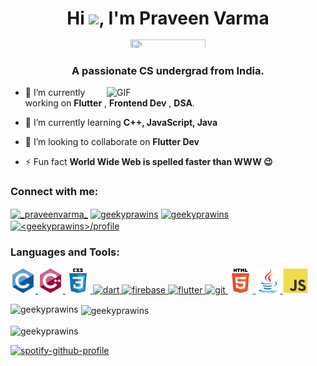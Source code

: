 <h1 align="center">Hi <img src="https://raw.githubusercontent.com/aemmadi/aemmadi/master/wave.gif" width= 30px/>, I'm Praveen Varma <div><img align="center" src="https://komarev.com/ghpvc/?username=geekyprawins&color=brightgreen&label=Profile+Views" height="20" width="120">
</div></h1> 
<h3 align="center">A passionate CS undergrad from India.</h3>

<img align="right" alt="GIF" src="https://user-images.githubusercontent.com/75851313/151668395-5591532b-28da-46a6-9476-7c9694bcb60e.gif" width="350"/>


<!-- ![Profile Stats](https://komarev.com/ghpvc/?username=geekyprawins&color=green)
 -->
- 🔭 I’m currently working on  **Flutter** , **Frontend Dev** , **DSA**.

- 🌱 I’m currently learning **C++, JavaScript, Java**

- 👯 I’m looking to collaborate on **Flutter Dev**

- ⚡ Fun fact **World Wide Web is spelled faster than WWW 😉**

<h3 align="left">Connect with me:</h3>
<p align="left">
<a href="https://twitter.com/_praveenvarma_" target="blank"><img align="center" src="https://raw.githubusercontent.com/rahuldkjain/github-profile-readme-generator/master/src/images/icons/Social/twitter.svg" alt="_praveenvarma_" height="30" width="40" /></a>
<!-- <a href="https://www.codechef.com/users/geekyprawins" target="blank"><img align="center" src="https://cdn.jsdelivr.net/npm/simple-icons@3.1.0/icons/codechef.svg" alt="geekyprawins" height="30" width="40" /></a> -->
<a href="https://www.hackerrank.com/geekyprawins" target="blank"><img align="center" src="https://raw.githubusercontent.com/rahuldkjain/github-profile-readme-generator/master/src/images/icons/Social/hackerrank.svg" alt="geekyprawins" height="30" width="40" /></a>
<!-- <a href="https://codeforces.com/profile/geekyprawins" target="blank"><img align="center" src="https://cdn.jsdelivr.net/npm/simple-icons@3.0.1/icons/codeforces.svg" alt="geekyprawins" height="30" width="40" /></a> -->
<a href="https://www.leetcode.com/geekyprawins" target="blank"><img align="center" src="https://raw.githubusercontent.com/rahuldkjain/github-profile-readme-generator/master/src/images/icons/Social/leet-code.svg" alt="geekyprawins" height="30" width="40" /></a>
<a href="https://auth.geeksforgeeks.org/user/<geekyprawins>/profile" target="blank"><img align="center" src="https://raw.githubusercontent.com/rahuldkjain/github-profile-readme-generator/master/src/images/icons/Social/geeks-for-geeks.svg" alt="<geekyprawins>/profile" height="30" width="40" /></a>
</p>

<h3 align="left">Languages and Tools:</h3>
<p align="left"> <a href="https://www.cprogramming.com/" target="_blank"> <img src="https://raw.githubusercontent.com/devicons/devicon/master/icons/c/c-original.svg" alt="c" width="40" height="40"/> </a> <a href="https://www.w3schools.com/cpp/" target="_blank"> <img src="https://raw.githubusercontent.com/devicons/devicon/master/icons/cplusplus/cplusplus-original.svg" alt="cplusplus" width="40" height="40"/> </a> <a href="https://www.w3schools.com/css/" target="_blank"> <img src="https://raw.githubusercontent.com/devicons/devicon/master/icons/css3/css3-original-wordmark.svg" alt="css3" width="40" height="40"/> </a> <a href="https://dart.dev" target="_blank"> <img src="https://www.vectorlogo.zone/logos/dartlang/dartlang-icon.svg" alt="dart" width="40" height="40"/> </a> <a href="https://firebase.google.com/" target="_blank"> <img src="https://www.vectorlogo.zone/logos/firebase/firebase-icon.svg" alt="firebase" width="40" height="40"/> </a> <a href="https://flutter.dev" target="_blank"> <img src="https://www.vectorlogo.zone/logos/flutterio/flutterio-icon.svg" alt="flutter" width="40" height="40"/> </a> <a href="https://git-scm.com/" target="_blank"> <img src="https://www.vectorlogo.zone/logos/git-scm/git-scm-icon.svg" alt="git" width="40" height="40"/> </a> <a href="https://www.w3.org/html/" target="_blank"> <img src="https://raw.githubusercontent.com/devicons/devicon/master/icons/html5/html5-original-wordmark.svg" alt="html5" width="40" height="40"/> </a> <a href="https://www.java.com" target="_blank"> <img src="https://raw.githubusercontent.com/devicons/devicon/master/icons/java/java-original.svg" alt="java" width="40" height="40"/> </a> <a href="https://developer.mozilla.org/en-US/docs/Web/JavaScript" target="_blank"> <img src="https://raw.githubusercontent.com/devicons/devicon/master/icons/javascript/javascript-original.svg" alt="javascript" width="40" height="40"/> </a> </p>

<p><img align="left" src="https://github-readme-stats.vercel.app/api/top-langs?username=geekyprawins&show_icons=true&locale=en&layout=compact&theme=chartreuse-dark&langs_count=10" alt="geekyprawins" /></p>
<div>
</div>

<p>&nbsp;<img align="center" src="https://github-readme-stats.vercel.app/api?username=geekyprawins&show_icons=true&locale=en&theme=chartreuse-dark&include_all_commits=false&private_count=true" alt="geekyprawins" /></p>

<p><img align="center" src="https://github-readme-streak-stats.herokuapp.com/?user=geekyprawins&theme=chartreuse-dark&border_radius=30.0" alt="geekyprawins" /></p>

[![spotify-github-profile](https://spotify-github-profile.vercel.app/api/view?uid=31fmgkvqnbglhj4glypkvieu2mhe&cover_image=true&theme=novatorem&bar_color=53b14f&bar_color_cover=true)](https://github.com/kittinan/spotify-github-profile)


